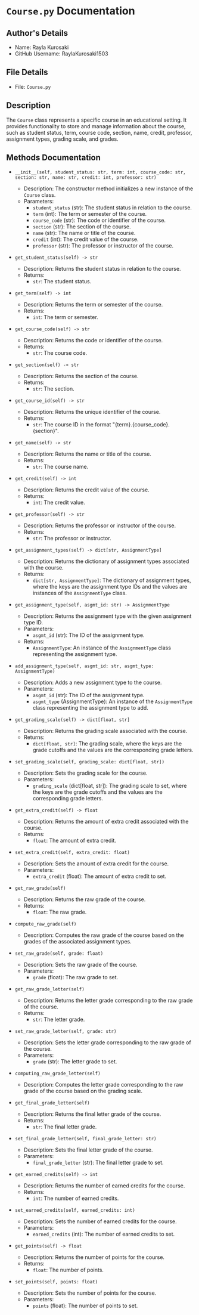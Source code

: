 # `Course.py` Documentation

## Author's Details
- Name: Rayla Kurosaki
- GitHub Username: RaylaKurosaki1503

## File Details
- File: `Course.py`

## Description
The `Course` class represents a specific course in an educational setting. It provides functionality to store and manage information about the course, such as student status, term, course code, section, name, credit, professor, assignment types, grading scale, and grades.

## Methods Documentation

- `__init__(self, student_status: str, term: int, course_code: str, section: str, name: str, credit: int, professor: str)`
  - Description: The constructor method initializes a new instance of the `Course` class.
  - Parameters:
    - `student_status` (str): The student status in relation to the course.
    - `term` (int): The term or semester of the course.
    - `course_code` (str): The code or identifier of the course.
    - `section` (str): The section of the course.
    - `name` (str): The name or title of the course.
    - `credit` (int): The credit value of the course.
    - `professor` (str): The professor or instructor of the course.

- `get_student_status(self) -> str`
  - Description: Returns the student status in relation to the course.
  - Returns:
    - `str`: The student status.

- `get_term(self) -> int`
  - Description: Returns the term or semester of the course.
  - Returns:
    - `int`: The term or semester.

- `get_course_code(self) -> str`
  - Description: Returns the code or identifier of the course.
  - Returns:
    - `str`: The course code.

- `get_section(self) -> str`
  - Description: Returns the section of the course.
  - Returns:
    - `str`: The section.

- `get_course_id(self) -> str`
  - Description: Returns the unique identifier of the course.
  - Returns:
    - `str`: The course ID in the format "{term}.{course_code}.{section}".

- `get_name(self) -> str`
  - Description: Returns the name or title of the course.
  - Returns:
    - `str`: The course name.

- `get_credit(self) -> int`
  - Description: Returns the credit value of the course.
  - Returns:
    - `int`: The credit value.

- `get_professor(self) -> str`
  - Description: Returns the professor or instructor of the course.
  - Returns:
    - `str`: The professor or instructor.

- `get_assignment_types(self) -> dict[str, AssignmentType]`
  - Description: Returns the dictionary of assignment types associated with the course.
  - Returns:
    - `dict[str, AssignmentType]`: The dictionary of assignment types, where the keys are the assignment type IDs and the values are instances of the `AssignmentType` class.

- `get_assignment_type(self, asgmt_id: str) -> AssignmentType`
  - Description: Returns the assignment type with the given assignment type ID.
  - Parameters:
    - `asgmt_id` (str): The ID of the assignment type.
  - Returns:
    - `AssignmentType`: An instance of the `AssignmentType` class representing the assignment type.

- `add_assignment_type(self, asgmt_id: str, asgmt_type: AssignmentType)`
  - Description: Adds a new assignment type to the course.
  - Parameters:
    - `asgmt_id` (str): The ID of the assignment type.
    - `asgmt_type` (AssignmentType): An instance of the `AssignmentType` class representing the assignment type to add.

- `get_grading_scale(self) -> dict[float, str]`
  - Description: Returns the grading scale associated with the course.
  - Returns:
    - `dict[float, str]`: The grading scale, where the keys are the grade cutoffs and the values are the corresponding grade letters.

- `set_grading_scale(self, grading_scale: dict[float, str])`
  - Description: Sets the grading scale for the course.
  - Parameters:
    - `grading_scale` (dict[float, str]): The grading scale to set, where the keys are the grade cutoffs and the values are the corresponding grade letters.

- `get_extra_credit(self) -> float`
  - Description: Returns the amount of extra credit associated with the course.
  - Returns:
    - `float`: The amount of extra credit.

- `set_extra_credit(self, extra_credit: float)`
  - Description: Sets the amount of extra credit for the course.
  - Parameters:
    - `extra_credit` (float): The amount of extra credit to set.

- `get_raw_grade(self)`
  - Description: Returns the raw grade of the course.
  - Returns:
    - `float`: The raw grade.

- `compute_raw_grade(self)`
  - Description: Computes the raw grade of the course based on the grades of the associated assignment types.

- `set_raw_grade(self, grade: float)`
  - Description: Sets the raw grade of the course.
  - Parameters:
    - `grade` (float): The raw grade to set.

- `get_raw_grade_letter(self)`
  - Description: Returns the letter grade corresponding to the raw grade of the course.
  - Returns:
    - `str`: The letter grade.

- `set_raw_grade_letter(self, grade: str)`
  - Description: Sets the letter grade corresponding to the raw grade of the course.
  - Parameters:
    - `grade` (str): The letter grade to set.

- `computing_raw_grade_letter(self)`
  - Description: Computes the letter grade corresponding to the raw grade of the course based on the grading scale.

- `get_final_grade_letter(self)`
  - Description: Returns the final letter grade of the course.
  - Returns:
    - `str`: The final letter grade.

- `set_final_grade_letter(self, final_grade_letter: str)`
  - Description: Sets the final letter grade of the course.
  - Parameters:
    - `final_grade_letter` (str): The final letter grade to set.

- `get_earned_credits(self) -> int`
  - Description: Returns the number of earned credits for the course.
  - Returns:
    - `int`: The number of earned credits.

- `set_earned_credits(self, earned_credits: int)`
  - Description: Sets the number of earned credits for the course.
  - Parameters:
    - `earned_credits` (int): The number of earned credits to set.

- `get_points(self) -> float`
  - Description: Returns the number of points for the course.
  - Returns:
    - `float`: The number of points.

- `set_points(self, points: float)`
  - Description: Sets the number of points for the course.
  - Parameters:
    - `points` (float): The number of points to set.
